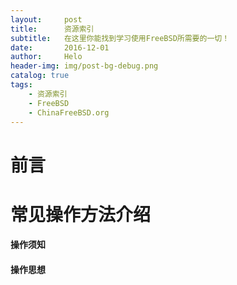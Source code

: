 ```yaml
---
layout:     post
title:      资源索引
subtitle:   在这里你能找到学习使用FreeBSD所需要的一切！
date:       2016-12-01
author:     Helo
header-img: img/post-bg-debug.png
catalog: true
tags:
    - 资源索引
    - FreeBSD
    - ChinaFreeBSD.org
---
```

# 前言

# 常见操作方法介绍

#### 操作须知

#### 操作思想

